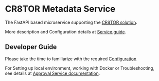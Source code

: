 # CR8TOR Metadata Service

The FastAPI based microservice supporting the [CR8TOR solution](https://github.com/lsc-sde-crates/cr8tor).

More description and Configuration details at [Service guide](./docs/service.md).

## Developer Guide

Please take the time to familiarize with the required [Configuration](./docs/service.md).

For Setting up local environment, working with Docker or Troubleshooting, see details at [Approval Service documentation](../approval-service/README.md#developer-guide).
